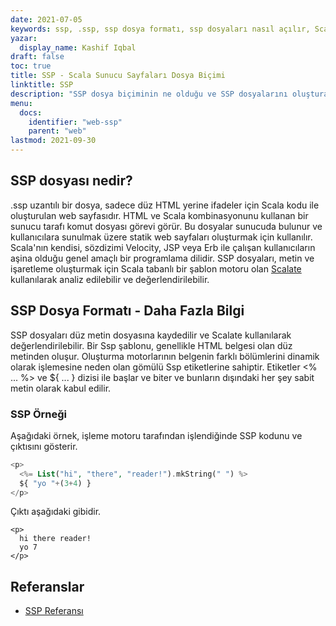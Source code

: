 ```yaml
---
date: 2021-07-05
keywords: ssp, .ssp, ssp dosya formatı, ssp dosyaları nasıl açılır, Scala Sunucu Sayfası
yazar:
  display_name: Kashif Iqbal
draft: false
toc: true
title: SSP - Scala Sunucu Sayfaları Dosya Biçimi
linktitle: SSP
description: "SSP dosya biçiminin ne olduğu ve SSP dosyalarını oluşturabilen ve açabilen API'ler hakkında bilgi edinin."
menu:
  docs:
    identifier: "web-ssp"
    parent: "web"
lastmod: 2021-09-30
---
```


## SSP dosyası nedir?

.ssp uzantılı bir dosya, sadece düz HTML yerine ifadeler için Scala kodu ile oluşturulan web sayfasıdır. HTML ve Scala kombinasyonunu kullanan bir sunucu tarafı komut dosyası görevi görür. Bu dosyalar sunucuda bulunur ve kullanıcılara sunulmak üzere statik web sayfaları oluşturmak için kullanılır. Scala'nın kendisi, sözdizimi Velocity, JSP veya Erb ile çalışan kullanıcıların aşina olduğu genel amaçlı bir programlama dilidir. SSP dosyaları, metin ve işaretleme oluşturmak için Scala tabanlı bir şablon motoru olan [Scalate](https://scalate.github.io/scalate/) kullanılarak analiz edilebilir ve değerlendirilebilir.

## SSP Dosya Formatı - Daha Fazla Bilgi

SSP dosyaları düz metin dosyasına kaydedilir ve Scalate kullanılarak değerlendirilebilir. Bir Ssp şablonu, genellikle HTML belgesi olan düz metinden oluşur. Oluşturma motorlarının belgenin farklı bölümlerini dinamik olarak işlemesine neden olan gömülü Ssp etiketlerine sahiptir. Etiketler <% ... %> ve ${ ... } dizisi ile başlar ve biter ve bunların dışındaki her şey sabit metin olarak kabul edilir.

### SSP Örneği

Aşağıdaki örnek, işleme motoru tarafından işlendiğinde SSP kodunu ve çıktısını gösterir.

```PHP
<p>
  <%= List("hi", "there", "reader!").mkString(" ") %>
  ${ "yo "+(3+4) }
</p>
```
Çıktı aşağıdaki gibidir.
```
<p>
  hi there reader!
  yo 7
</p>
```

## Referanslar

- [SSP Referansı](https://scalate.github.io/scalate/documentation/ssp-reference.html)

